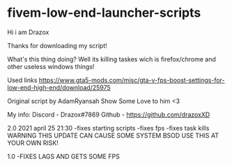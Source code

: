 # fivem-low-end-launcher-scripts

Hi i am Drazox

Thanks for downloading my script!

What's this thing doing?
Well its killing taskes wich is firefox/chrome and other useless windows things!

Used links
https://www.gta5-mods.com/misc/gta-v-fps-boost-settings-for-low-end-high-end/download/25975

Original script by AdamRyansah
Show Some Love to him <3

My info:
Discord - Drazox#7869
Github - https://github.com/drazoxXD


2.0 2021 april 25 21:30 
-fixes starting scripts 
-fixes fps 
-fixes task kills 
WARNING THIS UPDATE CAN CAUSE SOME SYSTEM BSOD USE THIS AT YOUR OWN RISK!


1.0
-FIXES LAGS AND GETS SOME FPS

